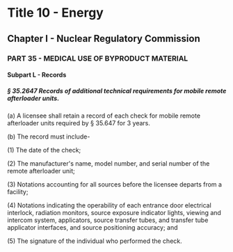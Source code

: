 
# Title 10 - Energy
## Chapter I - Nuclear Regulatory Commission
### PART 35 - MEDICAL USE OF BYPRODUCT MATERIAL
#### Subpart L - Records
##### § 35.2647 Records of additional technical requirements for mobile remote afterloader units.

(a) A licensee shall retain a record of each check for mobile remote afterloader units required by § 35.647 for 3 years.

(b) The record must include-

(1) The date of the check;

(2) The manufacturer's name, model number, and serial number of the remote afterloader unit;

(3) Notations accounting for all sources before the licensee departs from a facility;

(4) Notations indicating the operability of each entrance door electrical interlock, radiation monitors, source exposure indicator lights, viewing and intercom system, applicators, source transfer tubes, and transfer tube applicator interfaces, and source positioning accuracy; and

(5) The signature of the individual who performed the check.
